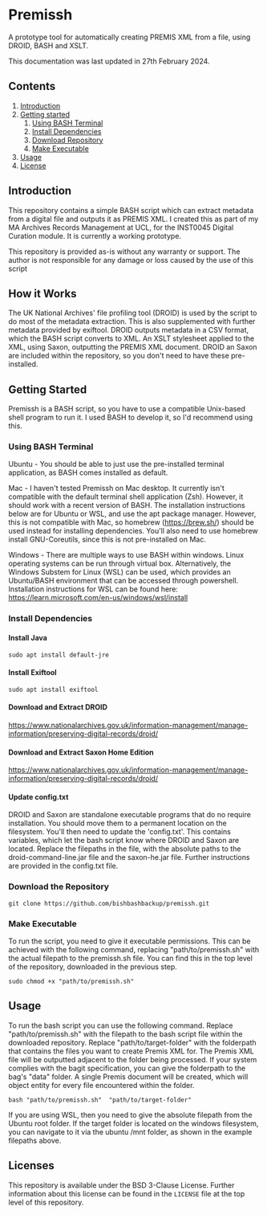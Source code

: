 # Premissh
A prototype tool for automatically creating PREMIS XML from a file, using DROID, BASH and XSLT. 

This documentation was last updated in 27th February 2024.

## Contents

1. [Introduction](#Introduction)
1. [Getting started](#Getting-Started)
   1. [Using BASH Terminal](#Using-BASH-Terminal)
   1. [Install Dependencies](#Install-Dependencies)
   1. [Download Repository](#Download-Repository)
   1. [Make Executable](#Make-Executable)
1. [Usage](#Usage)
1. [License](#License)


## Introduction

This repository contains a simple BASH script which can extract metadata from a digital file and outputs it as PREMIS XML. I created this as part of my MA Archives Records Management at UCL, for the INST0045 Digital Curation module. It is currently a working prototype.

This repository is provided as-is without any warranty or support. The author is not responsible for any damage or loss caused by the use of this script 


## How it Works
The UK National Archives' file profiling tool (DROID) is used by the script to do most of the metadata extraction. This is also supplemented with further metadata provided by exiftool. DROID outputs metadata in a CSV format, which the BASH script converts to XML. An XSLT stylesheet applied to the XML, using Saxon, outputting the PREMIS XML document. DROID an Saxon are included within the repository, so you don't need to have these pre-installed.


## Getting Started
Premissh is a BASH script, so you have to use a compatible Unix-based shell program to run it. I used BASH to develop it, so I'd recommend using this.


### Using BASH Terminal

Ubuntu - You should be able to just use the pre-installed terminal application, as BASH comes installed as default.

Mac - I haven't tested Premissh on Mac desktop. It currently isn't compatible with the default terminal shell application (Zsh). However, it should work with a recent version of BASH. The installation instructions below are for Ubuntu or WSL, and use the apt package manager. However, this is not compatible with Mac, so homebrew (https://brew.sh/) should be used instead for installing dependencies. You'll also need to use homebrew install GNU-Coreutils, since this is not pre-installed on Mac. 

Windows - There are multiple ways to use BASH within windows. Linux operating systems can be run through virtual box. Alternatively, the Windows Substem for Linux (WSL) can be used, which provides an Ubuntu/BASH environment that can be accessed through powershell. Installation instructions for WSL can be found here: https://learn.microsoft.com/en-us/windows/wsl/install


### Install Dependencies

#### Install Java
`sudo apt install default-jre`


#### Install Exiftool
`sudo apt install exiftool`

#### Download and Extract DROID
https://www.nationalarchives.gov.uk/information-management/manage-information/preserving-digital-records/droid/

#### Download and Extract Saxon Home Edition
https://www.nationalarchives.gov.uk/information-management/manage-information/preserving-digital-records/droid/

#### Update config.txt
DROID and Saxon are standalone executable programs that do no require installation. You should move them to a permanent location on the filesystem. You'll then need to update the 'config.txt'. This contains variables, which let the bash script know where DROID and Saxon are located. Replace the filepaths in the file, with the absolute paths to the droid-command-line.jar file and the saxon-he.jar file. Further instructions are provided in the config.txt file.


### Download the Repository
`git clone https://github.com/bishbashbackup/premissh.git`


### Make Executable

To run the script, you need to give it executable permissions. This can be achieved with the following command, replacing "path/to/premissh.sh" with the actual filepath to the premissh.sh file. You can find this in the top level of the repository, downloaded in the previous step.

`sudo chmod +x "path/to/premissh.sh"`


## Usage 

To run the bash script you can use the following command. Replace "path/to/premissh.sh" with the filepath to the bash script file within the downloaded repository. Replace "path/to/target-folder" with the folderpath that contains the files you want to create Premis XML for. The Premis XML file will be outputted adjacent to the folder being processed. If your system complies with the bagit specification, you can give the folderpath to the bag's "data" folder. A single Premis document will be created, which will object entity for every file encountered within the folder.

`bash "path/to/premissh.sh"  "path/to/target-folder"`

If you are using WSL, then you need to give the absolute filepath from the Ubuntu root folder. If the target folder is located on the windows filesystem, you can navigate to it via the ubuntu /mnt folder, as shown in the example filepaths above. 


## Licenses

This repository is available under the BSD 3-Clause License. Further information about this license can be found in the `LICENSE` file at the top level of this repository.

